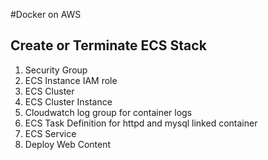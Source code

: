#Docker on AWS
## Create or Terminate ECS Stack
1. Security Group
2. ECS Instance IAM role
3. ECS Cluster
4. ECS Cluster Instance
5. Cloudwatch log group for container logs
6. ECS Task Definition for httpd and mysql linked container
7. ECS Service
8. Deploy Web Content
